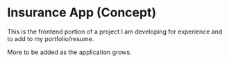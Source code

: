 # Insurance App (Concept)

This is the frontend portion of a project I am developing for experience and to add to my portfolio/resume.

More to be added as the application grows.
